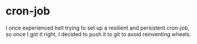 # cron-job

I once experienced hell trying to set up a resilient and persistent cron-job, so once I got it right, I decided to push it to git to avoid reinventing wheels.
